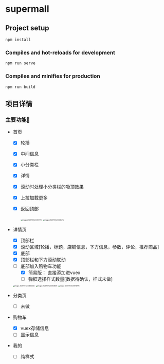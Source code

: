 # supermall

## Project setup

```
npm install
```

### Compiles and hot-reloads for development
```
npm run serve
```

### Compiles and minifies for production
```
npm run build
```

## 项目详情

### 主要功能🎉

* 首页

  * [x] 轮播

  * [x] 中间信息

  * [x] 小分类栏

  * [x] 详情

  * [x] 滚动时处理小分类栏的吸顶效果

  * [x] 上拉加载更多

  * [x] 返回顶部

    <img src="https://gitee.com/rodrick278/img/raw/master/img/image-20201104233310178.png" alt="image-20201104233310178" style="zoom:33%;" />

    <img src="https://gitee.com/rodrick278/img/raw/master/img/image-20201104233335732.png" alt="image-20201104233335732" style="zoom:33%;" />

* 详情页

  * [x] 顶部栏
  * [x] 滚动区域[轮播，标题，店铺信息，下方信息，参数，评论，推荐商品]
  * [x] 底部
  * [x] 顶部栏和下方滚动联动
  * [ ] 底部加入购物车功能
    * [x] 简易版： 直接添加进vuex
    * [ ] 弹框选择样式数量[数据待确认，样式未做]

  <img src="https://gitee.com/rodrick278/img/raw/master/img/image-20201104233936592.png" alt="image-20201104233936592" style="zoom:33%;" />

  <img src="https://gitee.com/rodrick278/img/raw/master/img/image-20201104233958931.png" alt="image-20201104233958931" style="zoom:33%;" />

  <img src="https://gitee.com/rodrick278/img/raw/master/img/image-20201104234015776.png" alt="image-20201104234015776" style="zoom:33%;" />

* 分类页

  * [ ] 未做

* 购物车

  * [x] vuex存储信息
  * [ ] 显示信息

* 我的

  * [ ] 纯样式